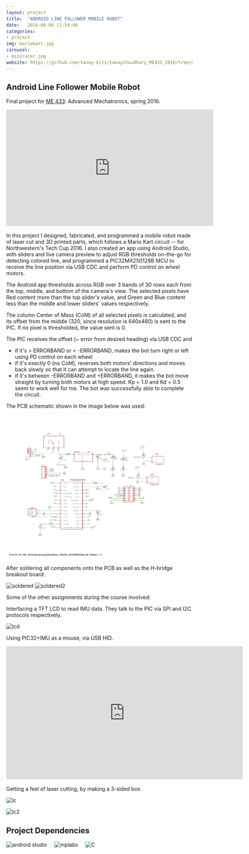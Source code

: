 ```yaml
---
layout: project
title:  "ANDROID LINE FOLLOWER MOBILE ROBOT"
date:   2016-06-06 11:54:46
categories:
- project
img: mariokart.jpg
carousel:
- miniracer.jpg
website: https://github.com/tanay-bits/tanayChoudhary_ME433_2016/tree/master/HW16-TechCup
---
```

Android Line Follower Mobile Robot
-----------------

Final project for [ME 433](https://www.mccormick.northwestern.edu/mechanical/courses/descriptions/433-advanced-mechatronics.html): Advanced Mechatronics, spring 2016.

<iframe width="560" height="315" src="https://www.youtube.com/embed/GxuvCO3cdxI" frameborder="0" allowfullscreen></iframe>

In this project I designed, fabricated, and programmed a mobile robot made of laser cut and 3D printed parts, which follows a Mario Kart circuit -- for Northwestern's Tech Cup 2016. I also created an app using Android Studio, with sliders and live camera preview to adjust RGB thresholds on-the-go for detecting colored line, and programmed a PIC32MX250128B MCU to receive the line position via USB CDC and perform PD control on wheel motors.

The Android app thresholds across RGB over 3 bands of 30 rows each from the top, middle, and bottom of the camera's view. The selected pixels have Red content more than the top slider's value, and Green and Blue content less than the middle and lower sliders' values respectively.

The column Center of Mass (CoM) of all selected pixels is calculated, and its offset from the middle (320, since resolution is 640x480) is sent to the PIC. If no pixel is thresholded, the value sent is 0.

The PIC receives the offset (~ error from desired heading) via USB CDC and

+   if it's > ERRORBAND or < -ERRORBAND, makes the bot turn right or left using PD control on each wheel
+   if it's exactly 0 (no CoM), reverses both motors' directions and moves back slowly so that it can attempt to locate the line again.
+   if it's between -ERRORBAND and +ERRORBAND, it makes the bot move straight by turning both motors at high speed.
Kp = 1.0 and Kd = 0.5 seem to work well for me. The bot was successfully able to complete the circuit.

The PCB schematic shown in the image below was used:

![schematic](/assets/img/project/schematic.png)

After soldering all components onto the PCB as well as the H-bridge breakout board:

![soldered](https://github.com/ndm736/ME433_2016/raw/master/nHbridge.JPG)
![soldered2](https://github.com/ndm736/ME433_2016/raw/master/lHbridge.JPG)

Some of the other assignments during the course involved:

Interfacing a TFT LCD to read IMU data. They talk to the PIC via SPI and I2C protocols respectively.

![lcd](https://i.imgur.com/GC5Pug8.jpg)

Using PIC32+IMU as a mouse, via USB HID.

<iframe src="https://player.vimeo.com/video/169388299" width="640" height="360" frameborder="0" webkitallowfullscreen mozallowfullscreen allowfullscreen></iframe>

Getting a feel of laser cutting, by making a 3-sided box.

![lc](https://i.imgur.com/m7ytXN5.png)

![lc2](https://i.imgur.com/jnDrMxB.jpg) 


Project Dependencies
-----

<img src="https://dfsuknfbz46oq.cloudfront.net/p/icons/androidstudio.png" alt="android studio" height="80" width="80"> &nbsp; &nbsp;
<img src="https://www.macupdate.com/images/icons256/47528.png" alt="mplabx" height="80" width="80"> &nbsp; &nbsp;
<img src="https://upload.wikimedia.org/wikipedia/commons/thumb/3/35/The_C_Programming_Language_logo.svg/140px-The_C_Programming_Language_logo.svg.png" alt="C" height="80" width="80"> &nbsp; &nbsp;

